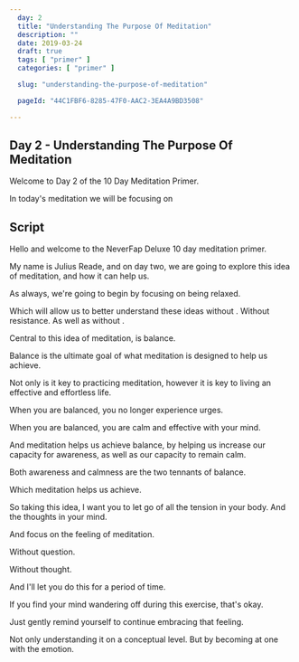 ```yaml
---
  day: 2
  title: "Understanding The Purpose Of Meditation"
  description: ""
  date: 2019-03-24
  draft: true
  tags: [ "primer" ]
  categories: [ "primer" ]

  slug: "understanding-the-purpose-of-meditation"

  pageId: "44C1FBF6-8285-47F0-AAC2-3EA4A9BD3508"

---
```


## Day 2 - Understanding The Purpose Of Meditation 

Welcome to Day 2 of the 10 Day Meditation Primer.

In today's meditation we will be focusing on 


## Script

Hello and welcome to the NeverFap Deluxe 10 day meditation primer.

My name is Julius Reade, and on day two, we are going to explore this idea of meditation, and how it can help us.

As always, we're going to begin by focusing on being relaxed. 

Which will allow us to better understand these ideas without . Without resistance. As well as without .


Central to this idea of meditation, is balance. 

Balance is the ultimate goal of what meditation is designed to help us achieve.

Not only is it key to practicing meditation, however it is key to living an effective and effortless life. 

When you are balanced, you no longer experience urges. 

When you are balanced, you are calm and effective with your mind. 

And meditation helps us achieve balance, by helping us increase our capacity for awareness, as well as our capacity to remain calm.

Both awareness and calmness are the two tennants of balance.

Which meditation helps us achieve.

So taking this idea, I want you to let go of all the tension in your body. And the thoughts in your mind. 

And focus on the feeling of meditation.

Without question.

Without thought. 

And I'll let you do this for a period of time.


If you find your mind wandering off during this exercise, that's okay.

Just gently remind yourself to continue embracing that feeling.

Not only understanding it on a conceptual level. But by becoming at one with the emotion.




